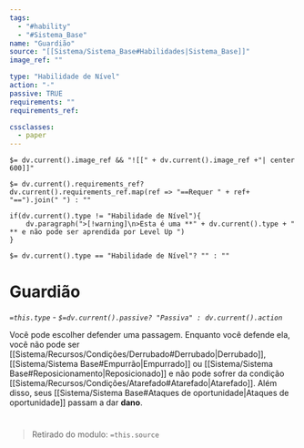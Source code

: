 ```yaml
---
tags:
  - "#hability"
  - "#Sistema_Base"
name: "Guardião"
source: "[[Sistema/Sistema_Base#Habilidades|Sistema_Base]]"
image_ref: ""

type: "Habilidade de Nível"
action: "-"
passive: TRUE
requirements: ""
requirements_ref:  

cssclasses:
  - paper
---
```

`$= dv.current().image_ref && "![[" + dv.current().image_ref +"| center 600]]"`


`$= dv.current().requirements_ref? dv.current().requirements_ref.map(ref => "==Requer " + ref+ "==").join(" ") : ""`

```dataviewjs
if(dv.current().type != "Habilidade de Nível"){
	dv.paragraph(">[!warning]\n>Esta é uma **" + dv.current().type + " ** e não pode ser aprendida por Level Up ")
}
```


`$= dv.current().type == "Habilidade de Nível"? "" : ""`
# Guardião
*`=this.type` - `$=dv.current().passive? "Passiva" : dv.current().action`*

Você pode escolher defender uma passagem. Enquanto você defende ela, você não pode ser [[Sistema/Recursos/Condições/Derrubado#Derrubado|Derrubado]], [[Sistema/Sistema Base#Empurrão|Empurrado]] ou [[Sistema/Sistema Base#Reposicionamento|Reposicionado]] e não pode sofrer da condição [[Sistema/Recursos/Condições/Atarefado#Atarefado|Atarefado]]. Além disso, seus  [[Sistema/Sistema Base#Ataques de oportunidade|Ataques de oportunidade]] passam a dar **dano**.


#
> Retirado do modulo: `=this.source`